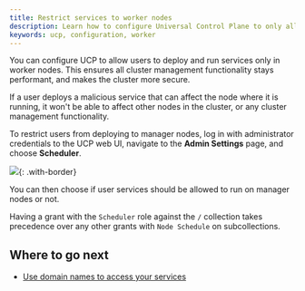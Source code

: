 ```yaml
---
title: Restrict services to worker nodes
description: Learn how to configure Universal Control Plane to only allow running services in worker nodes.
keywords: ucp, configuration, worker
---
```

You can configure UCP to allow users to deploy and run services only in worker nodes. This ensures all cluster management functionality stays performant, and makes the cluster more secure.

If a user deploys a malicious service that can affect the node where it is running, it won't be able to affect other nodes in the cluster, or any cluster management functionality.

To restrict users from deploying to manager nodes, log in with administrator credentials to the UCP web UI, navigate to the **Admin Settings** page, and choose **Scheduler**.

![](../../images/restrict-services-to-worker-nodes-1.png){: .with-border}

You can then choose if user services should be allowed to run on manager nodes or not.

Having a grant with the `Scheduler` role against the `/` collection takes precedence over any other grants with `Node Schedule` on subcollections.

## Where to go next

* [Use domain names to access your services](use-domain-names-to-access-services.md)